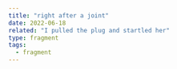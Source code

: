 ```yaml
---
title: "right after a joint"
date: 2022-06-18
related: "I pulled the plug and startled her"
type: fragment
tags:
  - fragment
---
```


